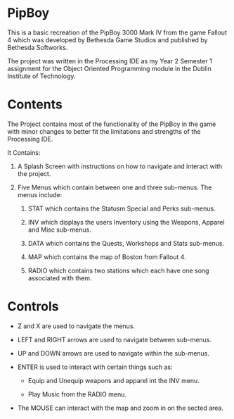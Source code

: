 # PipBoy
This is a basic recreation of the PipBoy 3000 Mark IV from the game Fallout 4 which was developed 
by Bethesda Game Studios and published by Bethesda Softworks.

The project was written in the Processing IDE as my Year 2 Semester 1 assignment for the Object 
Oriented Programming module in the Dublin Institute of Technology.

# Contents
The Project contains most of the functionality of the PipBoy in the game with minor changes to 
better fit the limitations and strengths of the Processing IDE.

It Contains:

1. A Splash Screen with instructions on how to navigate and interact with the project.

2. Five Menus which contain between one and three sub-menus. The menus include:

	1. STAT which contains the Statusm Special and Perks sub-menus.

	2. INV which displays the users Inventory using the Weapons, Apparel and Misc sub-menus.

	3. DATA which contains the Quests, Workshops and Stats sub-menus.

	4. MAP which contains the map of Boston from Fallout 4.

	5. RADIO which contains two stations which each have one song associated with them.

# Controls
* Z and X are used to navigate the menus.

* LEFT and RIGHT arrows are used to navigate between sub-menus.

* UP and DOWN arrows are used to navigate within the sub-menus.

* ENTER is used to interact with certain things such as:

	* Equip and Unequip weapons and apparel int the INV menu.

	* Play Music from the RADIO menu.

* The MOUSE can interact with the map and zoom in on the sected area.